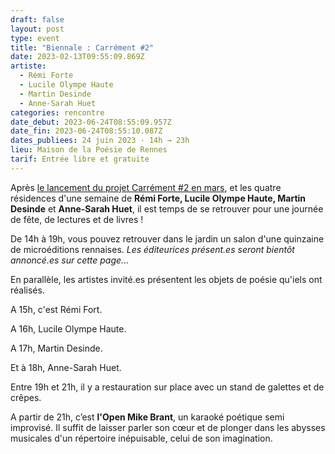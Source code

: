 ```yaml
---
draft: false
layout: post
type: event
title: "Biennale : Carrément #2"
date: 2023-02-13T09:55:09.869Z
artiste:
  - Rémi Forte
  - Lucile Olympe Haute
  - Martin Desinde
  - Anne-Sarah Huet
categories: rencontre
date_debut: 2023-06-24T08:55:09.957Z
date_fin: 2023-06-24T08:55:10.087Z
dates_publiees: 24 juin 2023 · 14h → 23h
lieu: Maison de la Poésie de Rennes
tarif: Entrée libre et gratuite
---
```

Après [le lancement du projet Carrément #2 en mars](https://maiporennes.fr/residence/2022/11/15/carr-ment-2.html), et les quatre résidences d'une semaine de **Rémi Forte, Lucile Olympe Haute, Martin Desinde** et **Anne-Sarah Huet**, il est temps de se retrouver pour une journée de fête, de lectures et de livres !

De 14h à 19h, vous pouvez retrouver dans le jardin un salon d'une quinzaine de microéditions rennaises. *Les éditeurices présent.es seront bientôt annoncé.es sur cette page...*

En parallèle, les artistes invité.es présentent les objets de poésie qu'iels ont réalisés.

A 15h, c'est Rémi Fort.

A 16h, Lucile Olympe Haute.

A 17h, Martin Desinde.

Et à 18h, Anne-Sarah Huet.

Entre 19h et 21h, il y a restauration sur place avec un stand de galettes et de crêpes. 

A partir de 21h, c’est **l'Open Mike Brant**, un karaoké poétique semi improvisé. Il suffit de laisser parler son cœur et de plonger dans les abysses musicales d'un répertoire inépuisable, celui de son imagination.